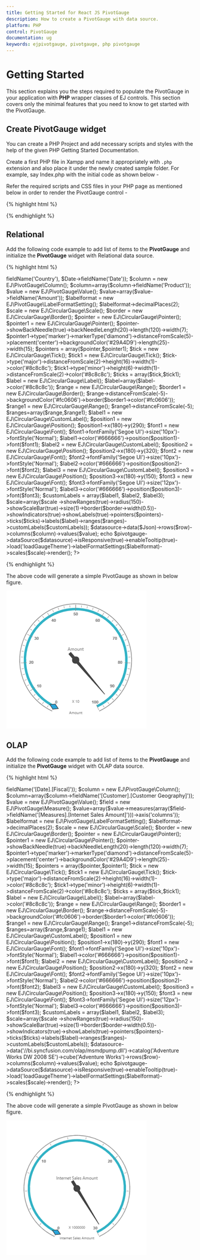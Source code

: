 ```yaml
---
title: Getting Started for React JS PivotGauge
description: How to create a PivotGauge with data source.
platform: PHP
control: PivotGauge
documentation: ug
keywords: ejpivotgauge, pivotgauge, php pivotgauge
---
```


# Getting Started

This section explains you the steps required to populate the PivotGauge in your application with **PHP** wrapper classes of EJ controls. This section covers only the minimal features that you need to know to get started with the PivotGauge.

## Create PivotGauge widget

You can create a PHP Project and add necessary scripts and styles with the help of the given PHP Getting Started Documentation.

Create a first PHP file in Xampp and name it appropriately with `.php` extension and also place it under the newly created sample folder. For example, say Index.php with the initial code as shown below -

Refer the required scripts and CSS files in your PHP page as mentioned below in order to render the PivotGauge control - 

{% highlight html %}

<!DOCTYPE html>
<html>
	<head>
			<title>Getting Started - PivotGauge</title>
			<link href="http://cdn.syncfusion.com/{{ site.releaseversion }}/js/web/flat-azure/ej.web.all.min.css" rel="stylesheet" />
			<link href="http://cdn.syncfusion.com/{{ site.releaseversion }}/js/web/responsive-css/ej.responsive.css" rel="stylesheet" />
			<script src="http://cdn.syncfusion.com/js/assets/external/jquery-3.0.0.min.js"></script>
			<script src="http://cdn.syncfusion.com/js/assets/external/jsrender.min.js"></script>
			<script src="http://cdn.syncfusion.com/{{ site.releaseversion }}/js/web/ej.web.all.min.js"></script>
	</head>
	<body>
			<?php require_once 'EJ\AutoLoad.php'; ?>
	</body>
</html>

{% endhighlight %}

## Relational

Add the following code example to add list of items to the **PivotGauge** and initialize the **PivotGauge** widget with Relational data source.

{% highlight html %}

<?php
$Json = '[{'Amount':100,'Country':'Canada','Date':'FY 2005','Product':'Bike','Quantity':2,'State':'Alberta'},{'Amount':200,'Country':'Canada','Date':'FY 2006','Product':'Van','Quantity':3,'State':'British Columbia'},{'Amount':300,'Country':'Canada','Date':'FY 2007','Product':'Car','Quantity':4,'State':'Brunswick'},{'Amount':150,'Country':'Canada','Date':'FY 2008','Product':'Bike','Quantity':3,'State':'Manitoba'},{'Amount':200,'Country':'Canada','Date':'FY 2006','Product':'Car','Quantity':4,'State':'Ontario'},{'Amount':100,'Country':'Canada','Date':'FY 2007','Product':'Van','Quantity':1,'State':'Quebec'},{'Amount':200,'Country':'France','Date':'FY 2005','Product':'Bike','Quantity':2,'State':'Charente-Maritime'},{'Amount':250,'Country':'France','Date':'FY 2006','Product':'Van','Quantity':4,'State':'Essonne'},{'Amount':300,'Country':'France','Date':'FY 2007','Product':'Car','Quantity':3,'State':'Garonne (Haute)'},{'Amount':150,'Country':'France','Date':'FY 2008','Product':'Van','Quantity':2,'State':'Gers'},{'Amount':200,'Country':'Germany','Date':'FY 2006','Product':'Van','Quantity':3,'State':'Bayern'},{'Amount':250,'Country':'Germany','Date':'FY 2007','Product':'Car','Quantity':3,'State':'Brandenburg'},{'Amount':150,'Country':'Germany','Date':'FY 2008','Product':'Car','Quantity':4,'State':'Hamburg'},{'Amount':200,'Country':'Germany','Date':'FY 2008','Product':'Bike','Quantity':4,'State':'Hessen'},{'Amount':150,'Country':'Germany','Date':'FY 2007','Product':'Van','Quantity':3,'State':'Nordrhein-Westfalen'},{'Amount':100,'Country':'Germany','Date':'FY 2005','Product':'Bike','Quantity':2,'State':'Saarland'},{'Amount':150,'Country':'United Kingdom','Date':'FY 2008','Product':'Bike','Quantity':5,'State':'England'},{'Amount':250,'Country':'United States','Date':'FY 2007','Product':'Car','Quantity':4,'State':'Alabama'},{'Amount':200,'Country':'United States','Date':'FY 2005','Product':'Van','Quantity':4,'State':'California'},{'Amount':100,'Country':'United States','Date':'FY 2006','Product':'Bike','Quantity':2,'State':'Colorado'},{'Amount':150,'Country':'United States','Date':'FY 2008','Product':'Car','Quantity':3,'State':'New Mexico'},{'Amount':200,'Country':'United States','Date':'FY 2005','Product':'Bike','Quantity':4,'State':'New York'},{'Amount':250,'Country':'United States','Date':'FY 2008','Product':'Car','Quantity':3,'State':'North Carolina'},{'Amount':300,'Country':'United States','Date':'FY 2007','Product':'Van','Quantity':4,'State':'South Carolina'}]';
// Convert Array to JSON String
$Json = json_decode($Json,true);

$pivotgauge =  new EJ\PivotGauge('PivotGauge1');
$datasource = new EJ\PivotGauge\DataSource();
$Country = new EJ\PivotGauge\Row();
$Date = new EJ\PivotGauge\Row();
$row=array($Country->fieldName('Country'), $Date->fieldName('Date'));
$column = new EJ\PivotGauge\Column();
$column=array($column->fieldName('Product'));
$value = new EJ\PivotGauge\Value();
$value=array($value->fieldName('Amount'));
$labelformat = new EJ\PivotGauge\LabelFormatSetting();
$labelformat->decimalPlaces(2);

$scale = new EJ\CircularGauge\Scale();
$border = new EJ\CircularGauge\Border();
$pointer = new EJ\CircularGauge\Pointer();
$pointer1 = new EJ\CircularGauge\Pointer();
$pointer->showBackNeedle(true)->backNeedleLength(20)->length(120)->width(7);
$pointer1->type('marker')->markerType('diamond')->distanceFromScale(5)->placement('center')->backgroundColor('#29A4D9')->length(25)->width(15);
$pointers = array($pointer,$pointer1);
$tick = new EJ\CircularGauge\Tick();
$tick1 = new EJ\CircularGauge\Tick();
$tick->type('major')->distanceFromScale(2)->height(16)->width(1)->color('#8c8c8c');
$tick1->type('minor')->height(6)->width(1)->distanceFromScale(2)->color('#8c8c8c');
$ticks = array($tick,$tick1);
$label = new EJ\CircularGauge\Label();
$label=array($label->color('#8c8c8c'));
$range = new EJ\CircularGauge\Range();
$border1 = new EJ\CircularGauge\Border();
$range->distanceFromScale(-5)->backgroundColor('#fc0606')->border($border1->color('#fc0606'));
$range1 = new EJ\CircularGauge\Range();
$range1->distanceFromScale(-5);
$ranges=array($range,$range1);

$label1 = new EJ\CircularGauge\CustomLabel();
$position1 = new EJ\CircularGauge\Position();
$position1->x(180)->y(290);
$font1 = new EJ\CircularGauge\Font();
$font1->fontFamily('Segoe UI')->size('10px')->fontStyle('Normal');
$label1->color('#666666')->position($position1)->font($font1);

$label2 = new EJ\CircularGauge\CustomLabel();
$position2 = new EJ\CircularGauge\Position();
$position2->x(180)->y(320);
$font2 = new EJ\CircularGauge\Font();
$font2->fontFamily('Segoe UI')->size('10px')->fontStyle('Normal');
$label2->color('#666666')->position($position2)->font($font2);

$label3 = new EJ\CircularGauge\CustomLabel();
$position3 = new EJ\CircularGauge\Position();
$position3->x(180)->y(150);
$font3 = new EJ\CircularGauge\Font();
$font3->fontFamily('Segoe UI')->size('12px')->fontStyle('Normal');
$label3->color('#666666')->position($position3)->font($font3);
$customLabels = array($label1, $label2, $label3);

$scale=array($scale ->showRanges(true)->radius(150)->showScaleBar(true)->size(1)->border($border->width(0.5))->showIndicators(true)->showLabels(true)->pointers($pointers)->ticks($ticks)->labels($label)->ranges($ranges)->customLabels($customLabels));
$datasource->data($Json)->rows($row)->columns($column)->values($value);
echo $pivotgauge->dataSource($datasource)->isResponsive(true)->enableTooltip(true)->load('loadGaugeTheme')->labelFormatSettings($labelformat)->scales($scale)->render();
?>

{% endhighlight %}

The above code will generate a simple PivotGauge as shown in below figure.

![](getting-started_images/purejs.png)

## OLAP

Add the following code example to add list of items to the **PivotGauge** and initialize the **PivotGauge** widget with OLAP data source.

{% highlight html %}

<?php
$pivotgauge =  new EJ\PivotGauge('PivotGauge1');
$datasource = new EJ\PivotGauge\DataSource();
$row = new EJ\PivotGauge\Row();
$row=array($row->fieldName('[Date].[Fiscal]'));
$column = new EJ\PivotGauge\Column();
$column=array($column->fieldName('[Customer].[Customer Geography]'));
$value = new EJ\PivotGauge\Value();
$field = new EJ\PivotGauge\Measure();
$value=array($value->measures(array($field->fieldName('[Measures].[Internet Sales Amount]')))->axis('columns'));
$labelformat = new EJ\PivotGauge\LabelFormatSetting();
$labelformat->decimalPlaces(2);

$scale = new EJ\CircularGauge\Scale();
$border = new EJ\CircularGauge\Border();
$pointer = new EJ\CircularGauge\Pointer();
$pointer1 = new EJ\CircularGauge\Pointer();
$pointer->showBackNeedle(true)->backNeedleLength(20)->length(120)->width(7);
$pointer1->type('marker')->markerType('diamond')->distanceFromScale(5)->placement('center')->backgroundColor('#29A4D9')->length(25)->width(15);
$pointers = array($pointer,$pointer1);
$tick = new EJ\CircularGauge\Tick();
$tick1 = new EJ\CircularGauge\Tick();
$tick->type('major')->distanceFromScale(2)->height(16)->width(1)->color('#8c8c8c');
$tick1->type('minor')->height(6)->width(1)->distanceFromScale(2)->color('#8c8c8c');
$ticks = array($tick,$tick1);
$label = new EJ\CircularGauge\Label();
$label=array($label->color('#8c8c8c'));
$range = new EJ\CircularGauge\Range();
$border1 = new EJ\CircularGauge\Border();
$range->distanceFromScale(-5)->backgroundColor('#fc0606')->border($border1->color('#fc0606'));
$range1 = new EJ\CircularGauge\Range();
$range1->distanceFromScale(-5);
$ranges=array($range,$range1);

$label1 = new EJ\CircularGauge\CustomLabel();
$position1 = new EJ\CircularGauge\Position();
$position1->x(180)->y(290);
$font1 = new EJ\CircularGauge\Font();
$font1->fontFamily('Segoe UI')->size('10px')->fontStyle('Normal');
$label1->color('#666666')->position($position1)->font($font1);

$label2 = new EJ\CircularGauge\CustomLabel();
$position2 = new EJ\CircularGauge\Position();
$position2->x(180)->y(320);
$font2 = new EJ\CircularGauge\Font();
$font2->fontFamily('Segoe UI')->size('10px')->fontStyle('Normal');
$label2->color('#666666')->position($position2)->font($font2);

$label3 = new EJ\CircularGauge\CustomLabel();
$position3 = new EJ\CircularGauge\Position();
$position3->x(180)->y(150);
$font3 = new EJ\CircularGauge\Font();
$font3->fontFamily('Segoe UI')->size('12px')->fontStyle('Normal');
$label3->color('#666666')->position($position3)->font($font3);
$customLabels = array($label1, $label2, $label3);

$scale=array($scale ->showRanges(true)->radius(150)->showScaleBar(true)->size(1)->border($border->width(0.5))->showIndicators(true)->showLabels(true)->pointers($pointers)->ticks($ticks)->labels($label)->ranges($ranges)->customLabels($customLabels));

$datasource->data('//bi.syncfusion.com/olap/msmdpump.dll')->catalog('Adventure Works DW 2008 SE')->cube('Adventure Works')->rows($row)->columns($column)->values($value);
echo $pivotgauge->dataSource($datasource)->isResponsive(true)->enableTooltip(true)->load('loadGaugeTheme')->labelFormatSettings($labelformat)->scales($scale)->render();
?>

{% endhighlight %}

The above code will generate a simple PivotGauge as shown in below figure.

![](getting-started_images/Olap.png)